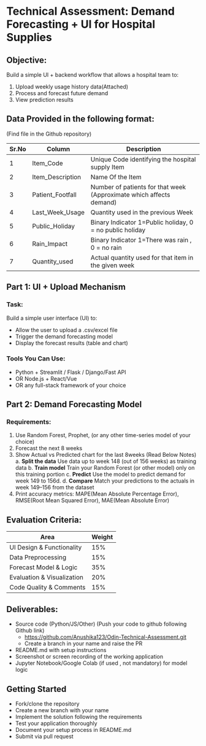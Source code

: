 # Technical Assessment: Demand Forecasting + UI for Hospital Supplies

## Objective:
Build a simple UI + backend workflow that allows a hospital team to:
1. Upload weekly usage history data(Attached)
2. Process and forecast future demand​
3. View prediction results​

## Data Provided in the following format:

(Find file in the Github repository)

| Sr.No | Column | Description |
|-------|--------|-------------|
| 1 | Item_Code | Unique Code identifying the hospital supply Item |
| 2 | Item_Description | Name Of the Item |
| 3 | Patient_Footfall | Number of patients for that week (Approximate which affects demand) |
| 4 | Last_Week_Usage | Quantity used in the previous Week |
| 5 | Public_Holiday | Binary Indicator 1=Public holiday, 0 = no public holiday |
| 6 | Rain_Impact | Binary Indicator 1=There was rain , 0 = no rain |
| 7 | Quantity_used | Actual quantity used for that item in the given week |


## Part 1: UI + Upload Mechanism

### Task:
Build a simple user interface (UI) to:
- Allow the user to upload a .csv/excel file​
- Trigger the demand forecasting model​
- Display the forecast results (table and chart)​

### Tools You Can Use:
- Python + Streamlit / Flask / Django/Fast API​
- OR Node.js + React/Vue​
- OR any full-stack framework of your choice​

## Part 2: Demand Forecasting Model

### Requirements:
1. Use Random Forest, Prophet, (or any other time-series model of your choice)​
2. Forecast the next 8 weeks​
3. Show Actual vs Predicted chart for the last 8weeks (Read Below Notes)
   a. **Split the data** Use data up to week 148 (out of 156 weeks) as training data
   b. **Train model** Train your Random Forest (or other model) only on this training portion
   c. **Predict** Use the model to predict demand for week 149 to 156d.​ 
   d. **Compare** Match your predictions to the actuals in week 149–156 from the dataset
4. Print accuracy metrics: MAPE(Mean Absolute Percentage Error), RMSE(Root Mean Squared Error), MAE(Mean Absolute Error)

## Evaluation Criteria:

| Area | Weight |
|------|--------|
| UI Design & Functionality | 15% |
| Data Preprocessing | 15% |
| Forecast Model & Logic | 35% |
| Evaluation & Visualization | 20% |
| Code Quality & Comments | 15% |

## Deliverables:
- Source code (Python/JS/Other) (Push your code to github following Github link)
  - https://github.com/Anushika123/Odin-Technical-Assessment.git
  - Create a branch in your name and raise the PR​
- README.md with setup instructions​
- Screenshot or screen recording of the working application​
- Jupyter Notebook/Google Colab (if used , not mandatory) for model logic

## Getting Started
- Fork/clone the repository
- Create a new branch with your name
- Implement the solution following the requirements
- Test your application thoroughly
- Document your setup process in README.md
- Submit via pull request
